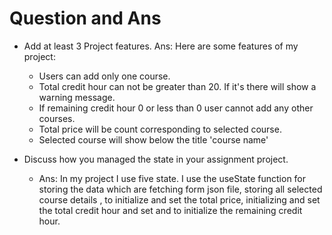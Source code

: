 # Question and Ans


- Add at least 3 Project features.
  Ans: Here are some features of my project:
  - Users can add only one course.
  - Total credit hour can not be greater than 20. If it's there will show a warning message.  
  - If remaining credit hour 0 or less than 0 user cannot add any other courses.
  - Total price will be count corresponding to selected course.
  - Selected course will show below the title 'course name' 

- Discuss how you managed the state in your assignment project.
    - Ans: In my project I use five state. I use the useState function for storing the data which are fetching form json file, storing all selected course details , to initialize and set the total price, initializing and set the total credit hour and set and to initialize the remaining credit hour.
   
